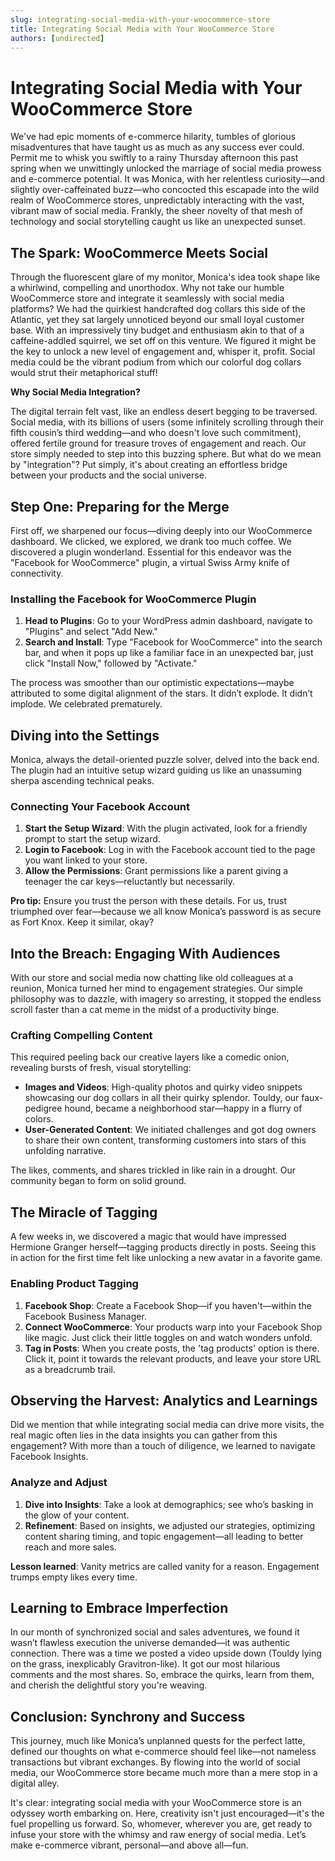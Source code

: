 ```yaml
---
slug: integrating-social-media-with-your-woocommerce-store
title: Integrating Social Media with Your WooCommerce Store
authors: [undirected]
---
```



# Integrating Social Media with Your WooCommerce Store

We've had epic moments of e-commerce hilarity, tumbles of glorious misadventures that have taught us as much as any success ever could. Permit me to whisk you swiftly to a rainy Thursday afternoon this past spring when we unwittingly unlocked the marriage of social media prowess and e-commerce potential. It was Monica, with her relentless curiosity—and slightly over-caffeinated buzz—who concocted this escapade into the wild realm of WooCommerce stores, unpredictably interacting with the vast, vibrant maw of social media. Frankly, the sheer novelty of that mesh of technology and social storytelling caught us like an unexpected sunset.

## The Spark: WooCommerce Meets Social

Through the fluorescent glare of my monitor, Monica's idea took shape like a whirlwind, compelling and unorthodox. Why not take our humble WooCommerce store and integrate it seamlessly with social media platforms? We had the quirkiest handcrafted dog collars this side of the Atlantic, yet they sat largely unnoticed beyond our small loyal customer base. With an impressively tiny budget and enthusiasm akin to that of a caffeine-addled squirrel, we set off on this venture. We figured it might be the key to unlock a new level of engagement and, whisper it, profit. Social media could be the vibrant podium from which our colorful dog collars would strut their metaphorical stuff!

**Why Social Media Integration?** 

The digital terrain felt vast, like an endless desert begging to be traversed. Social media, with its billions of users (some infinitely scrolling through their fifth cousin’s third wedding—and who doesn't love such commitment), offered fertile ground for treasure troves of engagement and reach. Our store simply needed to step into this buzzing sphere. But what do we mean by "integration"? Put simply, it's about creating an effortless bridge between your products and the social universe.

## Step One: Preparing for the Merge

First off, we sharpened our focus—diving deeply into our WooCommerce dashboard. We clicked, we explored, we drank too much coffee. We discovered a plugin wonderland. Essential for this endeavor was the "Facebook for WooCommerce" plugin, a virtual Swiss Army knife of connectivity.

### Installing the Facebook for WooCommerce Plugin

1. **Head to Plugins**: Go to your WordPress admin dashboard, navigate to "Plugins" and select "Add New."
2. **Search and Install**: Type "Facebook for WooCommerce" into the search bar, and when it pops up like a familiar face in an unexpected bar, just click "Install Now," followed by "Activate."
   
The process was smoother than our optimistic expectations—maybe attributed to some digital alignment of the stars. It didn’t explode. It didn’t implode. We celebrated prematurely.

## Diving into the Settings

Monica, always the detail-oriented puzzle solver, delved into the back end. The plugin had an intuitive setup wizard guiding us like an unassuming sherpa ascending technical peaks.

### Connecting Your Facebook Account

1. **Start the Setup Wizard**: With the plugin activated, look for a friendly prompt to start the setup wizard.
2. **Login to Facebook**: Log in with the Facebook account tied to the page you want linked to your store.
3. **Allow the Permissions**: Grant permissions like a parent giving a teenager the car keys—reluctantly but necessarily.

**Pro tip:** Ensure you trust the person with these details. For us, trust triumphed over fear—because we all know Monica’s password is as secure as Fort Knox. Keep it similar, okay?

## Into the Breach: Engaging With Audiences

With our store and social media now chatting like old colleagues at a reunion, Monica turned her mind to engagement strategies. Our simple philosophy was to dazzle, with imagery so arresting, it stopped the endless scroll faster than a cat meme in the midst of a productivity binge.

### Crafting Compelling Content

This required peeling back our creative layers like a comedic onion, revealing bursts of fresh, visual storytelling:

- **Images and Videos**: High-quality photos and quirky video snippets showcasing our dog collars in all their quirky splendor. Touldy, our faux-pedigree hound, became a neighborhood star—happy in a flurry of colors.
- **User-Generated Content**: We initiated challenges and got dog owners to share their own content, transforming customers into stars of this unfolding narrative.

The likes, comments, and shares trickled in like rain in a drought. Our community began to form on solid ground.

## The Miracle of Tagging

A few weeks in, we discovered a magic that would have impressed Hermione Granger herself—tagging products directly in posts. Seeing this in action for the first time felt like unlocking a new avatar in a favorite game.

### Enabling Product Tagging 

1. **Facebook Shop**: Create a Facebook Shop—if you haven't—within the Facebook Business Manager.
2. **Connect WooCommerce**: Your products warp into your Facebook Shop like magic. Just click their little toggles on and watch wonders unfold.
3. **Tag in Posts**: When you create posts, the 'tag products' option is there. Click it, point it towards the relevant products, and leave your store URL as a breadcrumb trail.

## Observing the Harvest: Analytics and Learnings

Did we mention that while integrating social media can drive more visits, the real magic often lies in the data insights you can gather from this engagement? With more than a touch of diligence, we learned to navigate Facebook Insights.

### Analyze and Adjust

1. **Dive into Insights**: Take a look at demographics; see who’s basking in the glow of your content.
2. **Refinement**: Based on insights, we adjusted our strategies, optimizing content sharing timing, and topic engagement—all leading to better reach and more sales.

**Lesson learned**: Vanity metrics are called vanity for a reason. Engagement trumps empty likes every time.

## Learning to Embrace Imperfection

In our month of synchronized social and sales adventures, we found it wasn’t flawless execution the universe demanded—it was authentic connection. There was a time we posted a video upside down (Touldy lying on the grass, inexplicably Gravitron-like). It got our most hilarious comments and the most shares. So, embrace the quirks, learn from them, and cherish the delightful story you're weaving.

## Conclusion: Synchrony and Success

This journey, much like Monica’s unplanned quests for the perfect latte, defined our thoughts on what e-commerce should feel like—not nameless transactions but vibrant exchanges. By flowing into the world of social media, our WooCommerce store became much more than a mere stop in a digital alley.

It's clear: integrating social media with your WooCommerce store is an odyssey worth embarking on. Here, creativity isn't just encouraged—it's the fuel propelling us forward. So, whomever, wherever you are, get ready to infuse your store with the whimsy and raw energy of social media. Let’s make e-commerce vibrant, personal—and above all—fun.